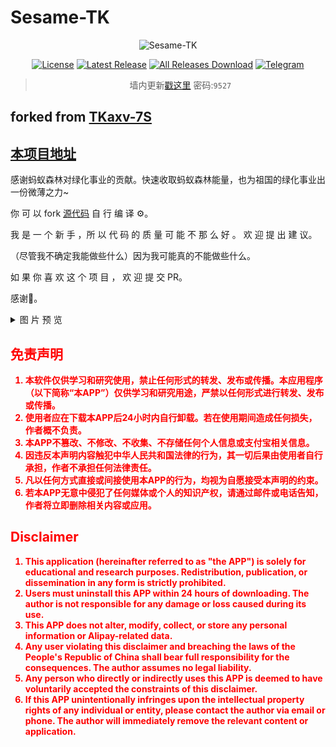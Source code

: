 # Sesame-TK

<center>

![Sesame-TK](https://socialify.git.ci/Fansirsqi/Sesame-TK/image?description=1&font=Source%20Code%20Pro&forks=1&issues=1&logo=https%3A%2F%2Fraw.githubusercontent.com%2FFansirsqi%2FSesame-TK%2Frefs%2Fheads%2Fmain%2Fapp%2Fsrc%2Fmain%2Fassets%2Fweb%2FSesame-TK-logo.svg&name=1&owner=1&pattern=Circuit%20Board&pulls=1&stargazers=1&theme=Auto)


[![License](https://img.shields.io/github/license/Fansirsqi/Sesame-TK?labelColor=fff&label=License&logo=gnuprivacyguard)](https://raw.githubusercontent.com/Fansirsqi/Sesame-TK/refs/heads/main/LICENSE)
[![Latest Release](https://img.shields.io/github/release/Fansirsqi/Sesame-TK?labelColor=fff&label=Releases&logo=gitlfs)](../../releases)
[![All Releases Download](https://img.shields.io/github/downloads/Fansirsqi/Sesame-TK/total?labelColor=fff&label=Downloads&logo=codefresh)](../../releases)
[![Telegram](https://img.shields.io/badge/Sesame--TK-nul?&logo=Telegram&label=Telegram-Channel&labelColor=fff&link=https%3A%2F%2Ft.me%2Ffansirsqi_xposed_sesame)](https://t.me/fansirsqi_xposed_sesame)



> 墙内更新[戳这里](https://fansirs.lanzoue.com/b011kv6pwd) 密码:`9527`


</center>


## forked from [TKaxv-7S](https://github.com/TKaxv-7S/Sesame-TK)

##  [本项目地址](https://github.com/Fansirsqi/Sesame-TK)

感谢蚂蚁森林对绿化事业的贡献。快速收取蚂蚁森林能量，也为祖国的绿化事业出一份微薄之力~

你 可 以 fork [源代码](https://github.com/Fansirsqi/Sesame-TK) 自 行 编 译 ⚙️。

我 是 一 个 新 手 ，所 以 代 码 的 质 量 可 能 不 那 么 好 。 欢 迎 提 出 建 议。

（尽管我不确定我能做些什么）因为我可能真的不能做些什么。

如 果 你 喜 欢 这 个 项 目 ， 欢 迎 提 交 PR。

感谢🙏。


<details>

<summary>图 片 预 览</summary>

<div style="display: flex; align-items: flex-start; justify-content: center;">

  <img src="https://pic2.ziyuan.wang/user/fansir/2024/11/Screenshot_2024-11-20-19-40-19-594_fansirsqi.xposed.sesame-edit_66964347f6135.jpg" alt="Screenshot 1" style="max-width: 35%; height: auto; margin-right: 10px;">

  <img src="https://pic2.ziyuan.wang/user/fansir/2024/11/Screenshot_2024-11-20-19-40-36-528_fansirsqi.xposed.sesame_a545f9fee2510.jpg" alt="Screenshot 2" style="max-width: 35%; height: auto;">

</div>

</details>



<strong style="color:red;">

## 免责声明

1. 本软件仅供学习和研究使用，禁止任何形式的转发、发布或传播。本应用程序（以下简称“本APP”）仅供学习和研究用途，严禁以任何形式进行转发、发布或传播。
2. 使用者应在下载本APP后24小时内自行卸载。若在使用期间造成任何损失，作者概不负责。
3. 本APP不篡改、不修改、不收集、不存储任何个人信息或支付宝相关信息。
4. 因违反本声明内容触犯中华人民共和国法律的行为，其一切后果由使用者自行承担，作者不承担任何法律责任。
5. 凡以任何方式直接或间接使用本APP的行为，均视为自愿接受本声明的约束。
6. 若本APP无意中侵犯了任何媒体或个人的知识产权，请通过邮件或电话告知，作者将立即删除相关内容或应用。

## Disclaimer

1. This application (hereinafter referred to as "the APP") is solely for educational and research purposes. Redistribution, publication, or dissemination in any form is strictly prohibited.
2. Users must uninstall this APP within 24 hours of downloading. The author is not responsible for any damage or loss caused during its use.
3. This APP does not alter, modify, collect, or store any personal information or Alipay-related data.
4. Any user violating this disclaimer and breaching the laws of the People's Republic of China shall bear full responsibility for the consequences. The author assumes no legal liability.
5. Any person who directly or indirectly uses this APP is deemed to have voluntarily accepted the constraints of this disclaimer.
6. If this APP unintentionally infringes upon the intellectual property rights of any individual or entity, please contact the author via email or phone. The author will immediately remove the relevant content or application.

</strong>
